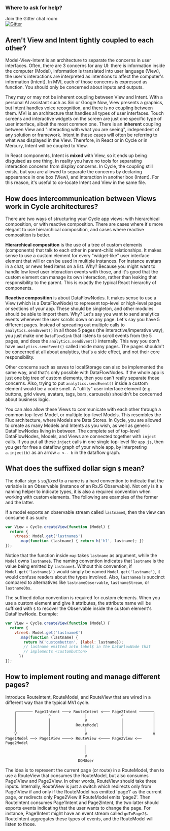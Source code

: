 ### Where to ask for help?

Join the Gitter chat room <br />[![Gitter](https://badges.gitter.im/Join%20Chat.svg)](https://gitter.im/staltz/cycle?utm_source=badge&utm_medium=badge&utm_campaign=pr-badge&utm_content=badge)

## Aren't View and Intent tightly coupled to each other?

Model-View-Intent is an architecture to separate the concerns in user interfaces. Often, there are 3 concerns for any UI: there is information inside the computer (Model), information is translated into user language (View), the user's interactions are interpreted as intentions to affect the computer's information (Intent). In MVI, each of those concerns is expressed as function. You should only be concerned about inputs and outputs.

They may or may not be inherent coupling between View and Intent. With a personal AI assistant such as Siri or Google Now, View presents a graphics, but Intent handles voice recognition, and there is no coupling between them. MVI is an architecture that handles all types of user interfaces. Touch screens and interactive widgets on the screen are just one specific type of user interface, albeit the most common one. There is an **inherent** coupling between View and "interacting with what you are seeing", independent of any solution or framework. Intent in these cases will often be referring to what was displayed in the View. Therefore, in React or in Cycle or in Mercury, Intent will be coupled to View.

In React components, Intent is **mixed** with View, so it ends up being disguised as one thing. In reality you have no tools for separating interaction concerns from display concerns. In Cycle, the coupling still exists, but you are allowed to separate the concerns by declaring appearance in one box (View), and interaction in another box (Intent). For this reason, it's useful to co-locate Intent and View in the same file.

## How does intercommunication between Views work in Cycle architectures?

There are two ways of structuring your Cycle app views: with hierarchical composition, or with reactive composition. There are cases where it's more elegant to use hierarchical composition, and cases where reactive composition is better.

**Hierarchical composition** is the use of a tree of custom elements (components) that talk to each other in parent-child relationships. It makes sense to use a custom element for every "widget-like" user interface element that will or can be used in multiple instances. For instance avatars in a chat, or news feed items on a list. Why? Because you might want to handle low level user interaction events with those, and it's good that the custom element can manage its own interaction, rather than leaking that responsibility to the parent. This is exactly the typical React hierarchy of components.

**Reactive composition** is about DataFlowNodes. It makes sense to use a View (which is a DataFlowNode) to represent top-level or high-level pages or sections of your app. These should be singleton, and other modules should be able to import them. Why? Let's say you want to send analytics events whenever the user scrolls down on any page. Let's say you have 5 different pages. Instead of spreading out multiple calls to `analytics.sendEvent()` in all those 5 pages (the interactive/imperative way), you just make one `DataFlowSink` that listens to scroll events from the 5 pages, and does the `analytics.sendEvent()` internally. This way you don't have `analytics.sendEvent()` called inside many pages. The pages shouldn't be concerned at all about analytics, that's a side effect, and not their core responsibility.

Other concerns such as saves to localStorage can also be implemented the same way, and that's only possible with DataFlowNodes. If the whole app is just one big tree of custom elements, then you can't really separate those concerns.
Also, trying to put `analytics.sendEvent()` inside a custom element would be a code smell. A "utility" user interface element (e.g. buttons, grid views, avatars, tags, bars, carousels) shouldn't be concerned about business logic.

You can also allow these Views to communicate with each other through a common top-level Model, or multiple top-level Models. This resembles the Flux architecture, where Models are Data Stores. In Cycle, you are allowed to create as many Models and Intents as you wish, as well as generic DataFlowNodes living in between. The complete set of top-level DataFlowNodes, Models, and Views are connected together with `inject` calls. If you put all these `inject` calls in one single top-level file `app.js`, then you get for free a dataflow graph of your whole app, by interpreting `a.inject(b)` as an arrow `a <-- b` in the dataflow graph.

## What does the suffixed dollar sign `$` mean?

The dollar sign `$` *suffixed* to a name is a hard convention to indicate that the variable is an Observable (instance of an RxJS Observable). Not only is it a naming helper to indicate types, it is also a required convention when working with custom elements. The following are examples of the former and the latter.

If a model exports an observable stream called `lastname$`, then the view can consume it as such:
```javascript
var View = Cycle.createView(function (Model) {
  return {
    vtree$: Model.get('lastname$')
      .map(function (lastname) { return h('h1', lastname); })
});
```

Notice that the function inside `map` takes `lastname` as argument, while the `Model` owns `lastname$`. The naming convention indicates that `lastname` is the value being emitted by `lastname$`. Without this convention, if `Model.get('lastname$')` would simply be named `Model.get('lastname')`, it would confuse readers about the types involved. Also, `lastname$` is succinct compared to alternatives like `lastnameObservable`, `lastnameStream`, or `lastnameObs`.

The suffixed dollar convention is required for custom elements. When you use a custom element and give it attributes, the attribute name will be suffixed with `$` to recover the Observable inside the custom element's DataFlowNode. Example:

```javascript
var View = Cycle.createView(function (Model) {
  return {
    vtree$: Model.get('lastname$')
      .map(function (lastname) {
        return h('custombutton', {label: lastname});
        // lastname emitted into label$ in the DataFlowNode that
        // implements <custombutton>
      })
});
```

## How to implement routing and manage different pages?

Introduce RouteIntent, RouteModel, and RouteView that are wired in a different way than the typical MVI cycle.

```
    ┌─────── Page1Intent ───> RouteIntent <─── Page2Intent ──────┐
    │              ^               │               ^             │
    │              │               V               │             │
    │              │           RouteModel          │             │
    │              │               │               │             │
    V              │               V               │             V
Page1Model ──> Page1View ────> RouteView <──── Page2View <── Page2Model
                                   │
                                   │
                                   V
                                DOMUser
```

The idea is to represent the current page (or route) in a RouteModel, then to use a RouteView that consumes the RouteModel, but also consumes Page1View and Page2View. In other words, RouteView should take three inputs. Internally, RouteView is just a switch which redirects only from Page1View if and only if the RouteModel has emitted 'page1' as the current page, or redirects only Page2View if RouteModel emits 'page2'. Then RouteIntent consumes Page1Intent and Page2Intent, the two latter should exports events indicating that the user wants to change the page. For instance, Page1Intent might have an event stream called `goToPage2$`. RouteIntent aggregates these types of events, and the RouteModel will listen to those.
